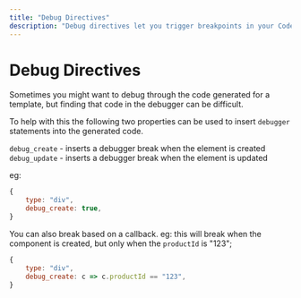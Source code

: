 ```yaml
---
title: "Debug Directives"
description: "Debug directives let you trigger breakpoints in your CodeOnly templates"
---
```

# Debug Directives

Sometimes you might want to debug through the code generated for a template, but
finding that code in the debugger can be difficult.

To help with this the following two properties can be used to insert `debugger`
statements into the generated code.

`debug_create` - inserts a debugger break when the element is created
`debug_update` - inserts a debugger break when the element is updated

eg:

```js
{
    type: "div",
    debug_create: true,
}
```

You can also break based on a callback. eg: this will break when the component
is created, but only when the `productId` is "123";

```js
{
    type: "div",
    debug_create: c => c.productId == "123",
}
```